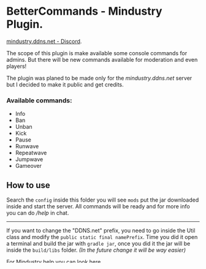 # BetterCommands - Mindustry Plugin.
[mindustry.ddns.net - Discord](https://discord.gg/6gaRWsp).

The scope of this plugin is make available some console commands for admins. But there will be new commands available for moderation and even players!

The plugin was planed to be made only for the *mindustry.ddns.net* server but I decided to make it public and get credits.

### Available commands:

- Info
- Ban
- Unban
- Kick
- Pause
- Runwave
- Repeatwave
- Jumpwave
- Gameover

## How to use

Search the `config` inside this folder you will see `mods` put the jar downloaded inside and start the server. All commands will be ready and for more info you can do */help* in chat.

---

If you want to change the "DDNS.net" prefix, you need to go inside the Util class and modify the `public static final namePrefix`. Time you did it open a terminal and build the jar with `gradle jar`, once you did it the jar will be inside the `build/libs` folder. _(In the future change it will be way easier)_

For Mindustry help you can look [here](https://github.com/Anuken/Mindustry/blob/master/README.md).

### Requirement

- Java 15
- Mindustry 123v

_If you want to be able use our plugin, you need to give credits to mindustry.ddns.net in your server, else you are a bad person and I will stop release public updates._
